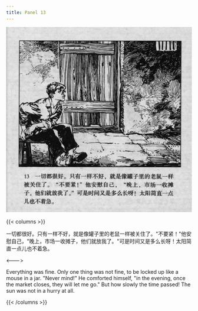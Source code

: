 ```yaml
---
title: Panel 13
---
```


![biao page](./../../../images/biao/seifert0726_biao_0017_013.jpg)

{{< columns >}}

一切都很好。只有一样不好，就是像罐子里的老鼠一样被关住了。"不要紧！"他安慰自己，"晚上，市场一收摊子，他们就放我了。"可是时间又是多么长呀！太阳简直一点儿也不着急。

<--->

Everything was fine. Only one thing was not fine, to be locked up like a mouse in a jar. "Never mind!" He comforted himself, "in the evening, once the market closes, they will let me go." But how slowly the time passed! The sun was not in a hurry at all.

{{< /columns >}}